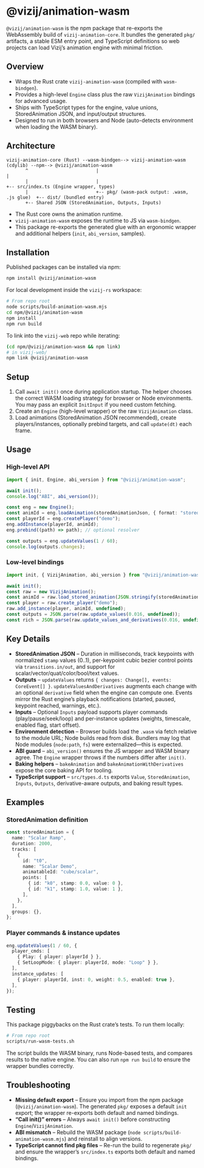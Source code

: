 # @vizij/animation-wasm

`@vizij/animation-wasm` is the npm package that re-exports the WebAssembly build of `vizij-animation-core`. It bundles the
generated `pkg/` artifacts, a stable ESM entry point, and TypeScript definitions so web projects can load Vizij’s animation engine
with minimal friction.

## Overview

* Wraps the Rust crate `vizij-animation-wasm` (compiled with `wasm-bindgen`).
* Provides a high-level `Engine` class plus the raw `VizijAnimation` bindings for advanced usage.
* Ships with TypeScript types for the engine, value unions, StoredAnimation JSON, and input/output structures.
* Designed to run in both browsers and Node (auto-detects environment when loading the WASM binary).

## Architecture

```
vizij-animation-core (Rust) --wasm-bindgen--> vizij-animation-wasm (cdylib) --npm--> @vizij/animation-wasm
       ^                         |                                            |
       |                         |                                            +-- src/index.ts (Engine wrapper, types)
       |                         +-- pkg/ (wasm-pack output: .wasm, .js glue)  +-- dist/ (bundled entry)
       +-- Shared JSON (StoredAnimation, Outputs, Inputs)
```

* The Rust core owns the animation runtime.
* `vizij-animation-wasm` exposes the runtime to JS via `wasm-bindgen`.
* This package re-exports the generated glue with an ergonomic wrapper and additional helpers (`init`, `abi_version`, samples).

## Installation

Published packages can be installed via npm:

```bash
npm install @vizij/animation-wasm
```

For local development inside the `vizij-rs` workspace:

```bash
# From repo root
node scripts/build-animation-wasm.mjs
cd npm/@vizij/animation-wasm
npm install
npm run build
```

To link into the `vizij-web` repo while iterating:

```bash
(cd npm/@vizij/animation-wasm && npm link)
# in vizij-web/
npm link @vizij/animation-wasm
```

## Setup

1. Call `await init()` once during application startup. The helper chooses the correct WASM loading strategy for browser or Node
   environments. You may pass an explicit `InitInput` if you need custom fetching.
2. Create an `Engine` (high-level wrapper) or the raw `VizijAnimation` class.
3. Load animations (StoredAnimation JSON recommended), create players/instances, optionally prebind targets, and call
   `update(dt)` each frame.

## Usage

### High-level API

```ts
import { init, Engine, abi_version } from "@vizij/animation-wasm";

await init();
console.log("ABI", abi_version());

const eng = new Engine();
const animId = eng.loadAnimation(storedAnimationJson, { format: "stored" });
const playerId = eng.createPlayer("demo");
eng.addInstance(playerId, animId);
eng.prebind((path) => path); // optional resolver

const outputs = eng.updateValues(1 / 60);
console.log(outputs.changes);
```

### Low-level bindings

```ts
import init, { VizijAnimation, abi_version } from "@vizij/animation-wasm/pkg";

await init();
const raw = new VizijAnimation();
const animId = raw.load_stored_animation(JSON.stringify(storedAnimationJson));
const player = raw.create_player("demo");
raw.add_instance(player, animId, undefined);
const outputs = JSON.parse(raw.update_values(0.016, undefined));
const rich = JSON.parse(raw.update_values_and_derivatives(0.016, undefined));
```

## Key Details

* **StoredAnimation JSON** – Duration in milliseconds, track keypoints with normalized `stamp` values (0..1), per-keypoint cubic
  bezier control points via `transitions.in/out`, and support for scalar/vector/quat/color/bool/text values.
* **Outputs** – `updateValues` returns `{ changes: Change[], events: CoreEvent[] }`. `updateValuesAndDerivatives` augments each
  change with an optional `derivative` field when the engine can compute one. Events mirror the Rust engine’s playback
  notifications (started, paused, keypoint reached, warnings, etc.).
* **Inputs** – Optional `Inputs` payload supports player commands (play/pause/seek/loop) and per-instance updates (weights,
  timescale, enabled flag, start offset).
* **Environment detection** – Browser builds load the `.wasm` via fetch relative to the module URL; Node builds read from disk.
  Bundlers may log that Node modules (`node:path`, `fs`) were externalized—this is expected.
* **ABI guard** – `abi_version()` ensures the JS wrapper and WASM binary agree. The `Engine` wrapper throws if the numbers differ
  after `init()`.
* **Baking helpers** – `bakeAnimation` and `bakeAnimationWithDerivatives` expose the core baking API for tooling.
* **TypeScript support** – `src/types.d.ts` exports `Value`, `StoredAnimation`, `Inputs`, `Outputs`, derivative-aware outputs,
  and baking result types.

## Examples

### StoredAnimation definition

```ts
const storedAnimation = {
  name: "Scalar Ramp",
  duration: 2000,
  tracks: [
    {
      id: "t0",
      name: "Scalar Demo",
      animatableId: "cube/scalar",
      points: [
        { id: "k0", stamp: 0.0, value: 0 },
        { id: "k1", stamp: 1.0, value: 1 },
      ],
    },
  ],
  groups: {},
};
```

### Player commands & instance updates

```ts
eng.updateValues(1 / 60, {
  player_cmds: [
    { Play: { player: playerId } },
    { SetLoopMode: { player: playerId, mode: "Loop" } },
  ],
  instance_updates: [
    { player: playerId, inst: 0, weight: 0.5, enabled: true },
  ],
});
```

## Testing

This package piggybacks on the Rust crate’s tests. To run them locally:

```bash
# From repo root
scripts/run-wasm-tests.sh
```

The script builds the WASM binary, runs Node-based tests, and compares results to the native engine. You can also run
`npm run build` to ensure the wrapper bundles correctly.

## Troubleshooting

* **Missing default export** – Ensure you import from the npm package (`@vizij/animation-wasm`). The generated `pkg/` exposes a
  default `init` export; the wrapper re-exports both default and named bindings.
* **“Call init()” errors** – Always `await init()` before constructing `Engine`/`VizijAnimation`.
* **ABI mismatch** – Rebuild the WASM package (`node scripts/build-animation-wasm.mjs`) and reinstall to align versions.
* **TypeScript cannot find pkg files** – Re-run the build to regenerate `pkg/` and ensure the wrapper’s `src/index.ts` exports both
  default and named bindings.
